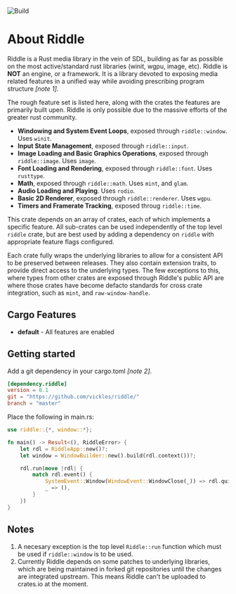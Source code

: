 ![Build](https://github.com/vickles/riddle/workflows/Build/badge.svg)

# About Riddle

Riddle is a Rust media library in the vein of SDL, building as far as possible
on the most active/standard rust libraries (winit, wgpu, image, etc). Riddle
is **NOT** an engine, or a framework. It is a library devoted to exposing media
related features in a unified way while avoiding prescribing program structure
_[note 1]_.

The rough feature set is listed here, along with the crates the features are
primarily built upen. Riddle is only possible due to the massive efforts of the
greater rust community.

* **Windowing and System Event Loops**, exposed through `riddle::window`. Uses
  `winit`.
* **Input State Management**, exposed through `riddle::input`.
* **Image Loading and Basic Graphics Operations**, exposed through
  `riddle::image`. Uses `image`.
* **Font Loading and Rendering**, exposed through `riddle::font`. Uses
  `rusttype`.
* **Math**, exposed through `riddle::math`. Uses `mint`, and `glam`.
* **Audio Loading and Playing**. Uses `rodio`.
* **Basic 2D Renderer**, exposed through `riddle::renderer`. Uses `wgpu`.
* **Timers and Framerate Tracking**, exposed throug `riddle::time`.

This crate depends on an array of crates, each of which implements a specific
feature. All sub-crates can be used independently of the top level `riddle`
crate, but are best used by adding a dependency on `riddle` with appropriate
feature flags configured.

Each crate fully wraps the underlying libraries to allow for a consistent API
to be preserved between releases. They also contain extension traits, to
provide direct access to the underlying types. The few exceptions to this,
where types from other crates are exposed through Riddle's public API are
where those crates have become defacto standards for cross crate integration,
such as `mint`, and `raw-window-handle`.

## Cargo Features

* **default** - All features are enabled

## Getting started

Add a git dependency in your cargo.toml _[note 2]_.

```toml
[dependency.riddle]
version = 0.1
git = "https://github.com/vickles/riddle/"
branch = "master"
```

Place the following in main.rs:

```rust
use riddle::{*, window::*};

fn main() -> Result<(), RiddleError> {
    let rdl = RiddleApp::new()?;
    let window = WindowBuilder::new().build(rdl.context())?;

    rdl.run(move |rdl| {
        match rdl.event() {
            SystemEvent::Window(WindowEvent::WindowClose(_)) => rdl.quit(),
            _ => (),
        }
    })
}
```

## Notes

1. A necesary exception is the top level `Riddle::run` function which must be
   used if `riddle::window` is to be used.
2. Currently Riddle depends on some patches to underlying libraries, which are
   being maintained in forked git repositories until the changes are
   integrated upstream. This means Riddle can't be uploaded to crates.io at
   the moment.
